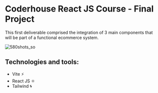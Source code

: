 # Coderhouse React JS Course - Final Project

This first deliverable comprised the integration of 3 main components that will be part of a functional ecommerce system.

![580shots_so](https://user-images.githubusercontent.com/117543842/227437480-8ca7e1ca-149b-4bc8-ade2-94059fe83d97.png)

## Technologies and tools:
- Vite ⚡
- React JS ⚛️
- Tailwind 🌀
